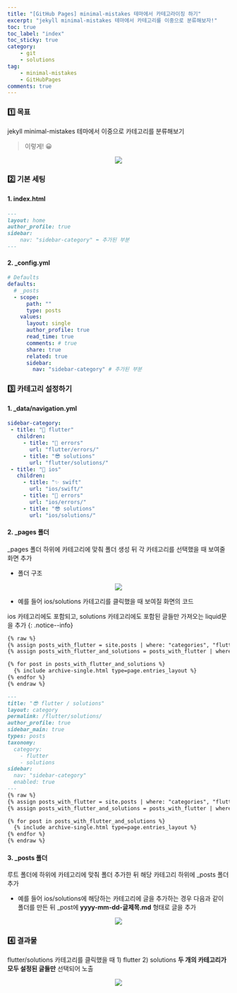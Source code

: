 ```yaml
---
title: "[GitHub Pages] minimal-mistakes 테마에서 카테고라이징 하기"
excerpt: "jekyll minimal-mistakes 테마에서 카테고리를 이중으로 분류해보자!"
toc: true
toc_label: "index"
toc_sticky: true
category:
    - git
    - solutions
tag:
    - minimal-mistakes
    - GitHubPages
comments: true
---
```


### 1️⃣ 목표
jekyll minimal-mistakes 테마에서 이중으로 카테고리를 분류해보기
> 이렇게! 😀
<p align="center"><img src="https://github.com/sseymorr/sseymorr.github.io/assets/169756711/3d031327-de10-4d8e-9b6e-9612778a99bd"></p>

### 2️⃣ 기본 세팅
#### 1. index.html
```md
---
layout: home
author_profile: true
sidebar:
    nav: "sidebar-category" ⬅️ 추가된 부분
---
```
#### 2. _config.yml
```yml
# Defaults
defaults:
  # _posts
  - scope:
      path: ""
      type: posts
    values:
      layout: single
      author_profile: true
      read_time: true
      comments: # true
      share: true
      related: true
      sidebar:
        nav: "sidebar-category" # 추가된 부분
```

### 3️⃣ 카테고리 설정하기 
#### 1. _data/navigation.yml
 ```yml
 sidebar-category:
  - title: "🖤 flutter"
    children:
      - title: "🚫 errors"
        url: "flutter/errors/"
      - title: "😎 solutions"
        url: "flutter/solutions/"
  - title: "🖤 ios"
    children:
      - title: "✨ swift"
        url: "ios/swift/"
      - title: "🚫 errors"
        url: "ios/errors/"
      - title: "😎 solutions"
        url: "ios/solutions/"
 ```
#### 2. _pages 폴더
_pages 폴더 하위에 카테고리에 맞춰 폴더 생성 뒤 각 카테고리를 선택했을 때 보여줄 화면 추가
- 폴더 구조

<p align="center"><img src="https://github.com/sseymorr/sseymorr.github.io/assets/169756711/67f70570-b8f2-43f0-ab31-8d25ec42f9cb"></p>

- 예를 들어 ios/solutions 카테고리를 클릭했을 때 보여질 화면의 코드

ios 카테고리에도 포함되고, solutions 카테고리에도 포함된 글들만 가져오는 liquid문을 추가
{: .notice--info}
```md
{% raw %}
{% assign posts_with_flutter = site.posts | where: "categories", "flutter" %}
{% assign posts_with_flutter_and_solutions = posts_with_flutter | where: "categories", "solutions" %}

{% for post in posts_with_flutter_and_solutions %}
  {% include archive-single.html type=page.entries_layout %}
{% endfor %}
{% endraw %}
```
```md
---
title: "😎 flutter / solutions"
layout: category
permalink: /flutter/solutions/
author_profile: true
sidebar_main: true
types: posts
taxonomy:
  category:
    - flutter
    - solutions
sidebar:
  nav: "sidebar-category"
  enabled: true
---
{% raw %}
{% assign posts_with_flutter = site.posts | where: "categories", "flutter" %}
{% assign posts_with_flutter_and_solutions = posts_with_flutter | where: "categories", "solutions" %}

{% for post in posts_with_flutter_and_solutions %}
  {% include archive-single.html type=page.entries_layout %}
{% endfor %}
{% endraw %}
```
#### 3. _posts 폴더
루트 폴더에 하위에 카테고리에 맞춰 폴더 추가한 뒤 해당 카테고리 하위에 _posts 폴더 추가
- 예를 들어 ios/solutions에 해당하는 카테고리에 글을 추가하는 경우 다음과 같이 폴더를 만든 뒤 _post에 **yyyy-mm-dd-글제목.md** 형태로 글을 추가

<p align="center"><img src="https://github.com/sseymorr/sseymorr.github.io/assets/169756711/fde6c4c7-3a5f-4673-ae7e-e79c8698f4c8"></p>

### 4️⃣ 결과물
flutter/solutions 카테고리를 클릭했을 때 1) flutter 2) solutions **두 개의 카테고리가 모두 설정된 글들만** 선택되어 노출
<p align="center"><img src="https://github.com/sseymorr/sseymorr.github.io/assets/169756711/b80ce01c-7cfa-47f5-8854-977dd2096989"></p>